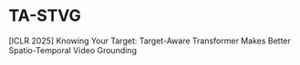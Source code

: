 # TA-STVG
[ICLR 2025] Knowing Your Target: Target-Aware Transformer Makes Better Spatio-Temporal Video Grounding

